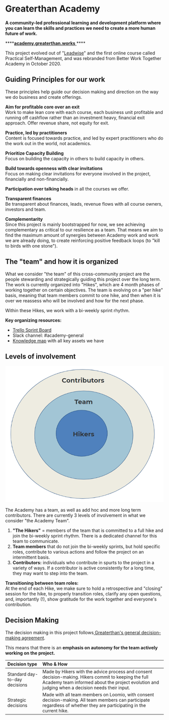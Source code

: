 # Greaterthan Academy

**A community-led professional learning and development platform where you can learn the skills and practices we need to create a more human future of work.** 

\*\*\*\*[**academy.greaterthan.works** ](http://academy.greaterthan.works)\*\*\*\*

This project evolved out of "[Leadwise](http://academy.leadwise.co)" and the first online course called Practical Self-Management, and was rebranded from Better Work Together Academy in October 2020. 

## Guiding Principles for our work

These principles help guide our decision making and direction on the way we do business and create offerings.

**Aim for profitable core over an exit**   
Work to make lean core with each course, each business unit profitable and running off cashflow rather than an investment heavy, financial exit approach. Offer revenue share, not equity for exit.

**Practice, led by practitioners**   
Content is focused towards practice, and led by expert practitioners who do the work out in the world, not academics.

**Prioritize Capacity Building**   
Focus on building the capacity in others to build capacity in others.

**Build towards openness with clear invitations**   
Focus on making clear invitations for everyone involved in the project, financially and non-financially.

**Participation over talking heads** in all the courses we offer.

**Transparent finances**   
Be transparent about finances, leads, revenue flows with all course owners, investors and team.

**Complementarity**  
Since this project is mainly bootstrapped for now, we see achieving complementary as critical to our resilience as a team. That means we aim to find the maximum amount of synergies between Academy work and work we are already doing, to create reinforcing positive feedback loops \(to "kill to birds with one stone"\). 

## The "team" and how it is organized

What we consider "the team" of this cross-community project are the people stewarding and strategically guiding this project over the long term. The work is currently organized into "Hikes", which are 4 month phases of working together on certain objectives. The team is evolving on a "per hike" basis, meaning  that team members commit to one hike, and then when it is over we reassess who will be involved and how for the next phase. 

Within these Hikes, we work with a bi-weekly sprint rhythm. 

**Key organizing resources:**

* [Trello Sprint Board](https://trello.com/b/C0IChuw2)
* Slack channel: \#academy-general
* [Knowledge map](https://www.mindmeister.com/1206231748?t=AY8cAprpqD) with all key assets we have 

## Levels of involvement

![](../.gitbook/assets/image%20%286%29.png)

The Academy has a team, as well as add hoc and more long term contributors. There are currently 3 levels of involvement in what we consider "the Academy Team". 

1. **"The Hikers"** = members of the team that is committed to a full hike and join the bi-weekly sprint rhythm. There is a dedicated channel for this team to communicate. 
2. **Team members** that do not join the bi-weekly sprints, but hold specific roles, contribute to various actions and follow the project on an intermittent basis. 
3. **Contributors:** individuals who contribute in spurts to the project in a variety of ways. If a contributor is active consistently for a long time, they may want to step into the team.

**Transitioning between team roles:**   
At the end of each Hike, we make sure to hold a retrospective and "closing" session for the hike, to properly transition roles, clarify any open questions, and, importantly \(!\), show gratitude for the work together and everyone's contribution. 

## Decision Making

The decision making in this project follows[ Greaterthan's general decision-making agreement](../agreements/governance-and-decision-making.md). 

This means that there is an **emphasis on autonomy for the team actively working on the project.** 

| **Decision type** | Who & How |
| :--- | :--- |
| Standard day-to-day decisions | Made by Hikers with the advice process and consent decision-making. Hikers commit to keeping the full Academy team informed about the project evolution and judging when a decision needs their input.  |
| Strategic decisions | Made with all team members on Loomio, with consent decision-making. All team members can participate regardless of whether they are participating in the current hike.  |





